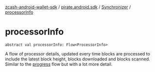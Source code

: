 [zcash-android-wallet-sdk](../../index.md) / [pirate.android.sdk](../index.md) / [Synchronizer](index.md) / [processorInfo](./processor-info.md)

# processorInfo

`abstract val processorInfo: Flow<ProcessorInfo>`

A flow of processor details, updated every time blocks are processed to include the latest
block height, blocks downloaded and blocks scanned. Similar to the [progress](progress.md) flow but with a
lot more detail.

